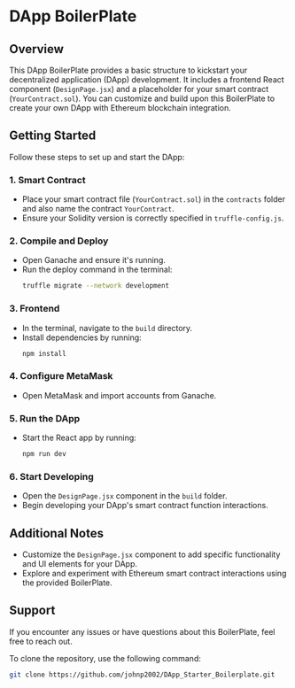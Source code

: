 
# DApp BoilerPlate

## Overview

This DApp BoilerPlate provides a basic structure to kickstart your decentralized application (DApp) development. It includes a frontend React component (`DesignPage.jsx`) and a placeholder for your smart contract (`YourContract.sol`). You can customize and build upon this BoilerPlate to create your own DApp with Ethereum blockchain integration.

## Getting Started

Follow these steps to set up and start the DApp:

### 1. Smart Contract

- Place your smart contract file (`YourContract.sol`) in the `contracts` folder and also name the contract `YourContract`.
- Ensure your Solidity version is correctly specified in `truffle-config.js`.

### 2. Compile and Deploy

- Open Ganache and ensure it's running.
- Run the deploy command in the terminal:
  ```bash
  truffle migrate --network development
  ```

### 3. Frontend

- In the terminal, navigate to the `build` directory.
- Install dependencies by running:
  ```bash
  npm install
  ```

### 4. Configure MetaMask

- Open MetaMask and import accounts from Ganache.

### 5. Run the DApp

- Start the React app by running:
  ```bash
  npm run dev
  ```

### 6. Start Developing

- Open the `DesignPage.jsx` component in the `build` folder.
- Begin developing your DApp's smart contract function interactions.

## Additional Notes

- Customize the `DesignPage.jsx` component to add specific functionality and UI elements for your DApp.
- Explore and experiment with Ethereum smart contract interactions using the provided BoilerPlate.

## Support

If you encounter any issues or have questions about this BoilerPlate, feel free to reach out.

To clone the repository, use the following command:

```bash
git clone https://github.com/johnp2002/DApp_Starter_Boilerplate.git
```
